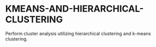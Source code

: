 # KMEANS-AND-HIERARCHICAL-CLUSTERING
Perform cluster analysis utilizing hierarchical clustering and k-means clustering.
